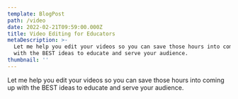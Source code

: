 ```yaml
---
template: BlogPost
path: /video
date: 2022-02-21T09:59:00.000Z
title: Video Editing for Educators
metaDescription: >-
  Let me help you edit your videos so you can save those hours into coming up
  with the BEST ideas to educate and serve your audience.
thumbnail: ''
---
```

Let me help you edit your videos so you can save those hours into coming up with the BEST ideas to educate and serve your audience.

